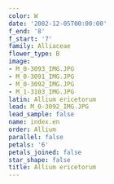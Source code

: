 ```yaml
---
color: W
date: '2002-12-05T00:00:00'
f_end: '8'
f_start: '7'
family: Alliaceae
flower_type: B
image:
- M_0-3093_IMG.JPG
- M_0-3091_IMG.JPG
- M_0-3092_IMG.JPG
- M_1-3103_IMG.JPG
latin: Allium ericetorum
lead: M_0-3092_IMG.JPG
lead_sample: false
name: index.en
order: Allium
parallel: false
petals: '6'
petals_joined: false
star_shape: false
title: Allium ericetorum
---
```

